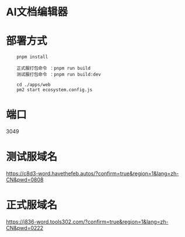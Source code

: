 # AI文档编辑器

# 部署方式

```
    pnpm install

    正式服打包命令 ：pnpm run build
    测试服打包命令 ：pnpm run build:dev

    cd ./apps/web
    pm2 start ecosystem.config.js
```

# 端口
3049

# 测试服域名
https://c8d3-word.havethefeb.autos/?confirm=true&region=1&lang=zh-CN&pwd=0808

# 正式服域名
https://j836-word.tools302.com/?confirm=true&region=1&lang=zh-CN&pwd=0222
